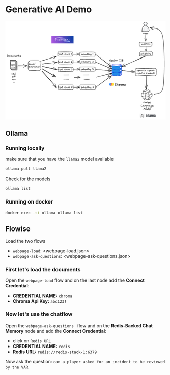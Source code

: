 # Generative AI Demo

![](./images/semantic-search-with-vector-store.png)

## Ollama

### Running locally

make sure that you have the `llama2` model available

```bash
ollama pull llama2
```

Check for the models

```bash
ollama list
```

### Running on docker

```bash
docker exec -ti ollama ollama list
```


## Flowise

Load the two flows

  * `webpage-load`: <webpage-load.json>
  * `webpage-ask-questions`: <webpage-ask-questions.json>

### First let's load the documents

Open the `webpage-load` flow and on the last node add the **Connect Credential**:

  * **CREDENTIAL NAME:** `chroma`
  * **Chroma Api Key:** `abc123!`


### Now let's use the chatflow

Open the `webpage-ask-questions ` flow and on the **Redis-Backed Chat Memory** node and add the **Connect Credential**:

  * click on `Redis URL`
  * **CREDENTIAL NAME:** `redis`
  * **Redis URL:** `redis://redis-stack-1:6379`

Now ask the question: `can a player asked for an incident to be reviewed by the VAR
`  